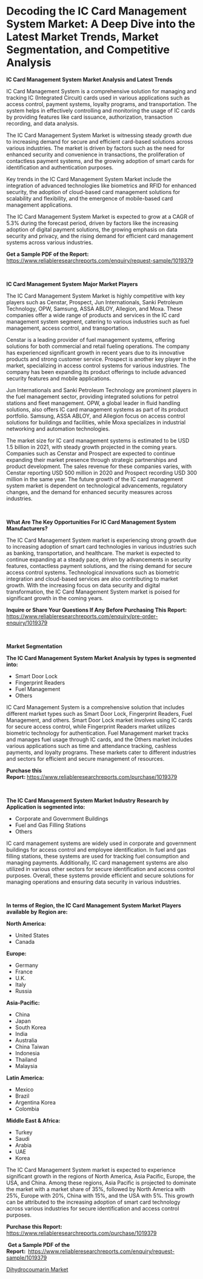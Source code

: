 <p><h1>Decoding the IC Card Management System Market: A Deep Dive into the Latest Market Trends, Market Segmentation, and Competitive Analysis</h1></p><p><strong>IC Card Management System Market Analysis and Latest Trends</strong></p>
<p><p>IC Card Management System is a comprehensive solution for managing and tracking IC (Integrated Circuit) cards used in various applications such as access control, payment systems, loyalty programs, and transportation. The system helps in effectively controlling and monitoring the usage of IC cards by providing features like card issuance, authorization, transaction recording, and data analysis.</p><p>The IC Card Management System Market is witnessing steady growth due to increasing demand for secure and efficient card-based solutions across various industries. The market is driven by factors such as the need for enhanced security and convenience in transactions, the proliferation of contactless payment systems, and the growing adoption of smart cards for identification and authentication purposes.</p><p>Key trends in the IC Card Management System Market include the integration of advanced technologies like biometrics and RFID for enhanced security, the adoption of cloud-based card management solutions for scalability and flexibility, and the emergence of mobile-based card management applications.</p><p>The IC Card Management System Market is expected to grow at a CAGR of 5.3% during the forecast period, driven by factors like the increasing adoption of digital payment solutions, the growing emphasis on data security and privacy, and the rising demand for efficient card management systems across various industries.</p></p>
<p><strong>Get a Sample PDF of the Report:&nbsp;</strong> <a href="https://www.reliableresearchreports.com/enquiry/request-sample/1019379">https://www.reliableresearchreports.com/enquiry/request-sample/1019379</a></p>
<p>&nbsp;</p>
<p><strong>IC Card Management System Major Market Players</strong></p>
<p><p>The IC Card Management System Market is highly competitive with key players such as Censtar, Prospect, Jun Internationals, Sanki Petroleum Technology, OPW, Samsung, ASSA ABLOY, Allegion, and Moxa. These companies offer a wide range of products and services in the IC card management system segment, catering to various industries such as fuel management, access control, and transportation.</p><p>Censtar is a leading provider of fuel management systems, offering solutions for both commercial and retail fueling operations. The company has experienced significant growth in recent years due to its innovative products and strong customer service. Prospect is another key player in the market, specializing in access control systems for various industries. The company has been expanding its product offerings to include advanced security features and mobile applications.</p><p>Jun Internationals and Sanki Petroleum Technology are prominent players in the fuel management sector, providing integrated solutions for petrol stations and fleet management. OPW, a global leader in fluid handling solutions, also offers IC card management systems as part of its product portfolio. Samsung, ASSA ABLOY, and Allegion focus on access control solutions for buildings and facilities, while Moxa specializes in industrial networking and automation technologies.</p><p>The market size for IC card management systems is estimated to be USD 1.5 billion in 2021, with steady growth projected in the coming years. Companies such as Censtar and Prospect are expected to continue expanding their market presence through strategic partnerships and product development. The sales revenue for these companies varies, with Censtar reporting USD 500 million in 2020 and Prospect recording USD 300 million in the same year. The future growth of the IC card management system market is dependent on technological advancements, regulatory changes, and the demand for enhanced security measures across industries.</p></p>
<p>&nbsp;</p>
<p><strong>What Are The Key Opportunities For IC Card Management System Manufacturers?</strong></p>
<p><p>The IC Card Management System market is experiencing strong growth due to increasing adoption of smart card technologies in various industries such as banking, transportation, and healthcare. The market is expected to continue expanding at a steady pace, driven by advancements in security features, contactless payment solutions, and the rising demand for secure access control systems. Technological innovations such as biometric integration and cloud-based services are also contributing to market growth. With the increasing focus on data security and digital transformation, the IC Card Management System market is poised for significant growth in the coming years.</p></p>
<p><strong>Inquire or Share Your Questions If Any Before Purchasing This Report:</strong> <a href="https://www.reliableresearchreports.com/enquiry/pre-order-enquiry/1019379">https://www.reliableresearchreports.com/enquiry/pre-order-enquiry/1019379</a></p>
<p>&nbsp;</p>
<p><strong>Market Segmentation</strong></p>
<p><strong>The IC Card Management System Market Analysis by types is segmented into:</strong></p>
<p><ul><li>Smart Door Lock</li><li>Fingerprint Readers</li><li>Fuel Management</li><li>Others</li></ul></p>
<p><p>IC Card Management System is a comprehensive solution that includes different market types such as Smart Door Lock, Fingerprint Readers, Fuel Management, and others. Smart Door Lock market involves using IC cards for secure access control, while Fingerprint Readers market utilizes biometric technology for authentication. Fuel Management market tracks and manages fuel usage through IC cards, and the Others market includes various applications such as time and attendance tracking, cashless payments, and loyalty programs. These markets cater to different industries and sectors for efficient and secure management of resources.</p></p>
<p><strong>Purchase this Report:&nbsp;</strong><a href="https://www.reliableresearchreports.com/purchase/1019379">https://www.reliableresearchreports.com/purchase/1019379</a></p>
<p>&nbsp;</p>
<p><strong>The IC Card Management System Market Industry Research by Application is segmented into:</strong></p>
<p><ul><li>Corporate and Government Buildings</li><li>Fuel and Gas Filling Stations</li><li>Others</li></ul></p>
<p><p>IC card management systems are widely used in corporate and government buildings for access control and employee identification. In fuel and gas filling stations, these systems are used for tracking fuel consumption and managing payments. Additionally, IC card management systems are also utilized in various other sectors for secure identification and access control purposes. Overall, these systems provide efficient and secure solutions for managing operations and ensuring data security in various industries.</p></p>
<p>&nbsp;</p>
<p><strong>In terms of Region, the IC Card Management System Market Players available by Region are:</strong></p>
<p>
    <p> <strong> North America: </strong>
        <ul>
            <li>United States</li>
            <li>Canada</li>
        </ul>
        </p> 
    <p> <strong> Europe: </strong>
        <ul>
            <li>Germany</li>
            <li>France</li>
            <li>U.K.</li>
            <li>Italy</li>
            <li>Russia</li>
        </ul>
        </p> 
    <p> <strong> Asia-Pacific: </strong>
        <ul>
            <li>China</li>
            <li>Japan</li>
            <li>South Korea</li>
            <li>India</li>
            <li>Australia</li>
            <li>China Taiwan</li>
            <li>Indonesia</li>
            <li>Thailand</li>
            <li>Malaysia</li>
        </ul>
        </p> 
    <p> <strong> Latin America: </strong>
        <ul>
            <li>Mexico</li>
            <li>Brazil</li>
            <li>Argentina Korea</li>
            <li>Colombia</li>
        </ul>
        </p> 
    <p> <strong> Middle East & Africa: </strong>
        <ul>
            <li>Turkey</li>
            <li>Saudi</li>
            <li>Arabia</li>
            <li>UAE</li>
            <li>Korea</li>
        </ul>
    </p>
    </p>
<p><p>The IC Card Management System market is expected to experience significant growth in the regions of North America, Asia Pacific, Europe, the USA, and China. Among these regions, Asia Pacific is projected to dominate the market with a market share of 35%, followed by North America with 25%, Europe with 20%, China with 15%, and the USA with 5%. This growth can be attributed to the increasing adoption of smart card technology across various industries for secure identification and access control purposes.</p></p>
<p><strong>Purchase this Report: </strong><a href="https://www.reliableresearchreports.com/purchase/1019379">https://www.reliableresearchreports.com/purchase/1019379</a></p>
<p>&nbsp;<strong>Get a Sample PDF of the Report:&nbsp;&nbsp;</strong><a href="https://www.reliableresearchreports.com/enquiry/request-sample/1019379">https://www.reliableresearchreports.com/enquiry/request-sample/1019379</a></p>
<p><strong></strong></p>
<p><p><a href="https://carnation-joke-41f.notion.site/Dihydrocoumarin-Market-Size-and-Examines-its-Market-Scope-with-a-Primary-Focus-on-Growth-Opportuni-ff8d983d0eca4fe2b49569c078909836">Dihydrocoumarin Market</a></p></p>